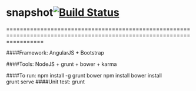 # snapshot[![Build Status](https://travis-ci.org/Summer-Dong/snapshot.svg?branch=master)](https://travis-ci.org/Summer-Dong/snapshot)
=======================================================================================================================

  
####Framework:
  AngularJS + Bootstrap
  
####Tools:
  NodeJS + grunt + bower + karma 
  
####To run:
		npm install -g grunt bower
   		npm install
   		bower install	
 		grunt serve
####Unit test:
		grunt 
